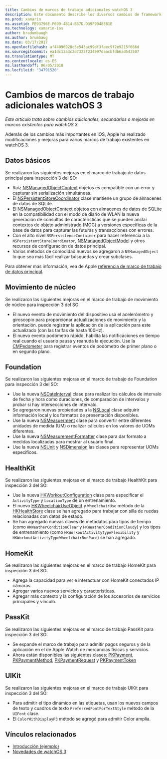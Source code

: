 ```yaml
---
title: Cambios de marcos de trabajo adicionales watchOS 3
description: Este documento describe los diversos cambios de framework introducidos con watchOS 3 y cómo trabajar con ellos en Xamarin. Se tratan los datos de núcleo, movimiento de núcleo, Foundation, HealthKit, HomeKit, PassKit y UIKit.
ms.prod: xamarin
ms.assetid: FE93796E-F699-4B14-B37D-D39F9D48E81E
ms.technology: xamarin-ios
author: bradumbaugh
ms.author: brumbaug
ms.date: 03/17/2017
ms.openlocfilehash: af44096928c5e543ac99df3faec9f2e9215f666d
ms.sourcegitcommit: ea1dc12a3c2d7322f234997daacbfdb6ad542507
ms.translationtype: MT
ms.contentlocale: es-ES
ms.lasthandoff: 06/05/2018
ms.locfileid: "34791520"
---
```

# <a name="additional-watchos-3-frameworks-changes"></a>Cambios de marcos de trabajo adicionales watchOS 3

_Este artículo trata sobre cambios adicionales, secundarios o mejoras en marcos existentes para watchOS 3._

Además de los cambios más importantes en iOS, Apple ha realizado modificaciones y mejoras para varios marcos de trabajo existentes en watchOS 3.


## <a name="core-data"></a>Datos básicos

Se realizaron las siguientes mejoras en el marco de trabajo de datos principal para inspección 3 del SO:

- Raíz [NSManagedObjectContext](https://developer.apple.com/reference/coredata/nsmanagedobjectcontext) objetos es compatible con un error y capturar sin serialización simultáneas.
- El [NSPersistentStoreCoordinator](https://developer.apple.com/reference/coredata/nspersistentstorecoordinator) clase mantiene un grupo de almacenes de datos de SQLite.
- El [NSManagedObjectContext](https://developer.apple.com/reference/coredata/nsmanagedobjectcontext) objetos con almacenes de datos de SQLite en la compatibilidad con el modo de diario de WLAN la nueva generación de consultas de características que se pueden anclar contextos de objeto administrado (MOC) a versiones específicas de la base de datos para capturar las futuras y transacciones con errores.
- Con el alto nivel `NSPersistenceContainer` para hacer referencia a la `NSPersistentStoreCoordinator`, [NSManagedObjectModel](https://developer.apple.com/reference/coredata/nsmanagedobjectmodel) y otros recursos de configuración de datos principal.
- Varios métodos de comodidad nuevos se agregaron a `NSManagedObject` lo que sea más fácil realizar búsquedas y crear subclases.

Para obtener más información, vea de Apple [referencia de marco de trabajo de datos principal](https://developer.apple.com/reference/coredata).


## <a name="core-motion"></a>Movimiento de núcleo

Se realizaron las siguientes mejoras en el marco de trabajo de movimiento de núcleo para inspección 3 del SO:

- El nuevo evento de movimiento del dispositivo usa el acelerómetro y giroscopio para proporcionar actualizaciones de movimiento y la orientación. puede registrar la aplicación de la aplicación para este actualizado (con las tarifas de hasta 100Hz).
- El nuevo evento podómetro rápido, habilita las notificaciones en tiempo real cuando el usuario pausa y reanuda la ejecución. Use la [CMPedometer](https://developer.apple.com/reference/coremotion/cmpedometer) para registrar eventos de podómetro de primer plano o en segundo plano.


## <a name="foundation"></a>Foundation

Se realizaron las siguientes mejoras en el marco de trabajo de Foundation para inspección 3 del SO:

- Use la nueva [NSDateInterval](https://developer.apple.com/reference/foundation/nsdateinterval) clase para realizar los cálculos de intervalo de fecha y hora como duraciones, de comparación de intervalos y probar si hay intersecciones de intervalo.
- Se agregaron nuevas propiedades a la [NSLocal](https://developer.apple.com/reference/foundation/nslocale) clase adquirir información local y los formatos de presentación disponibles.
- Use la nueva [NSMeasuerment](https://developer.apple.com/reference/foundation/nsmeasurement) clase para convertir entre diferentes unidades de medida (UM) o realizar cálculos en los valores de UOMs diferentes.
- Use la nueva [NSMeasurementFormatter](https://developer.apple.com/reference/foundation/nsmeasurementformatter) clase para dar formato a medidas localizadas para mostrar al usuario final.
- Use la nueva [NSUnit](https://developer.apple.com/reference/foundation/nsunit) y [NSDimension](https://developer.apple.com/reference/foundation/nsdimension) las clases para representar UOMs específicos.


## <a name="healthkit"></a>HealthKit

Se realizaron las siguientes mejoras en el marco de trabajo HealthKit para inspección 3 del SO:

- Use la nueva [HKWorkoutConfiguration](https://developer.apple.com/reference/healthkit/hkworkoutconfiguration) clase para especificar el `ActivityType` y `LocationType` de un entrenamiento.
- El nuevo [HKWheelchairUseObject](https://developer.apple.com/reference/healthkit/hkwheelchairuseobject) y `WheelchairUse` método de la [HKHealthStore](https://developer.apple.com/reference/healthkit/hkhealthstore) clase se han agregado para trabajar con silla de ruedas relacionadas con datos de estado.
- Se han agregado nuevas claves de metadatos para tipos de tiempo (como `HKWeatherConditionClear` y `HKWeatherConditionCloudy`) y los tipos de entrenamiento (como `HKWorkoutActivityTypeFlexibility` y `HKWorkoutActivityTypeWheelchairRunPace`) se han agregado.


## <a name="homekit"></a>HomeKit

Se realizaron las siguientes mejoras en el marco de trabajo HomeKit para inspección 3 del SO:

- Agrega la capacidad para ver e interactuar con HomeKit conectados IP cámaras.
- Agregar varios nuevos servicios y características.
- Agregar más contexto y la configuración de los accesorios de servicios principales y vínculo.


## <a name="passkit"></a>PassKit

Se realizaron las siguientes mejoras en el marco de trabajo PassKit para inspección 3 del SO:

- Se expande el marco de trabajo para admitir pagos seguros y de la aplicación en el de Apple Watch de mercancías físicas y servicios.
- Ahora están disponibles las siguientes clases: [PKPayment](https://developer.apple.com/reference/passkit/pkpayment), [PKPaymentMethod](https://developer.apple.com/reference/passkit/pkpaymentmethod), [PKPaymentRequest](https://developer.apple.com/reference/passkit/pkpaymentrequest) y [PKPaymentToken](https://developer.apple.com/reference/passkit/pkpaymenttoken)


## <a name="uikit"></a>UIKit

Se realizaron las siguientes mejoras en el marco de trabajo UIKit para inspección 3 del SO:

- Para admitir el tipo dinámico en las etiquetas, usan los nuevos campos de texto y cuadros de texto `PreferredFontForTextStyle` método de la `UIFont` clase.
- El `ColorWithDisplayP3` método se agregó para admitir Color amplia.


## <a name="related-links"></a>Vínculos relacionados

- [Introducción (ejemplo)](https://developer.xamarin.com/samples/monotouch/WatchKit/)
- [Novedades de watchOS 3](https://developer.apple.com/library/prerelease/content/releasenotes/General/WhatsNewInwatchOS/Articles/watchOS3.html#//apple_ref/doc/uid/TP40017085-SW1)
